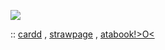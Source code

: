 ![](https://images.app.goo.gl/6FYoRQbTUsWpS78B9)

:: [cardd](https://chuuyyaa.carrd.co/) , [strawpage](https://chuuyaglazer.straw.page) , [atabook!>O<](https://uponthetaintedsorrow.atabook.org/) <h6>
